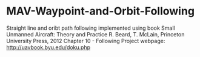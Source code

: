 # MAV-Waypoint-and-Orbit-Following
Straight line and oribt path following implemented using 
book Small Unmanned Aircraft: Theory and Practice
R. Beard, T. McLain, 
Princeton University Press, 2012
Chapter 10 - Following
Project webpage: http://uavbook.byu.edu/doku.php
